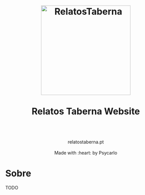 <h1 align="center">
  <img src="https://i.imgur.com/v7uVJh8.png" alt="RelatosTaberna" width="280">
  <br>
  <br>
  Relatos Taberna Website
  <br>
  <br>
</h1>

<p align="center">
  <br>
  relatostaberna.pt
  <br>
  <br>
  Made with :heart: by Psycarlo
</p>

# Sobre

TODO
